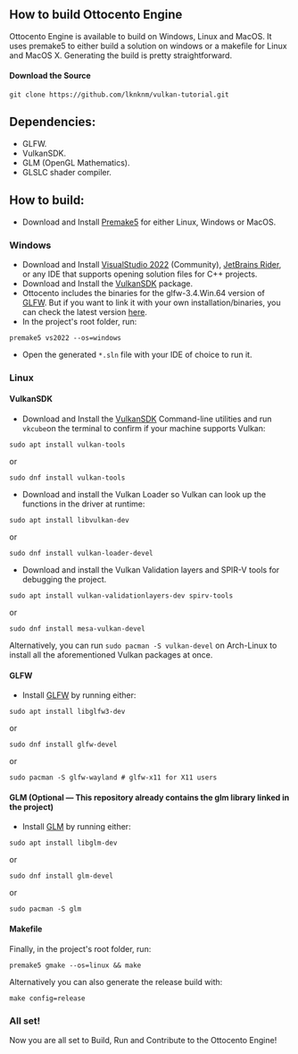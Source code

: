 ## How to build Ottocento Engine
Ottocento Engine is available to build on Windows, Linux and MacOS. It uses premake5 to either build a solution on windows
or a makefile for Linux and MacOS X. Generating the build is pretty straightforward.

#### Download the Source
```
git clone https://github.com/lknknm/vulkan-tutorial.git
```
## Dependencies:
- GLFW.
- VulkanSDK.
- GLM (OpenGL Mathematics).
- GLSLC shader compiler.

## How to build:
- Download and Install [Premake5](https://premake.github.io/download/) for either Linux, Windows or MacOS.
### Windows
- Download and Install [VisualStudio 2022](https://visualstudio.microsoft.com/pt-br/vs/) (Community), [JetBrains Rider](https://www.jetbrains.com/rider/), or any IDE that supports opening solution files for C++ projects.
- Download and Install the [VulkanSDK](https://vulkan.lunarg.com/#new_tab) package.
- Ottocento includes the binaries for the glfw-3.4.Win.64 version of [GLFW](https://www.glfw.org/). 
  But if you want to link it with your own installation/binaries, you can check the latest version [here](https://www.glfw.org/).
- In the project's root folder, run:
```shell
premake5 vs2022 --os=windows
```
- Open the generated `*.sln` file with your IDE of choice to run it. 
### Linux
#### VulkanSDK
- Download and Install the [VulkanSDK](https://vulkan.lunarg.com/#new_tab) Command-line utilities and run `vkcube`on the terminal
to confirm if your machine supports Vulkan:
```shell
sudo apt install vulkan-tools
```
or
```shell
sudo dnf install vulkan-tools
```
- Download and install the Vulkan Loader so Vulkan can look up the functions in the driver at runtime:
```shell
sudo apt install libvulkan-dev
```
or
```shell
sudo dnf install vulkan-loader-devel
```
- Download and install the Vulkan Validation layers and SPIR-V tools for debugging the project. 
```shell
sudo apt install vulkan-validationlayers-dev spirv-tools
```
or
```shell
sudo dnf install mesa-vulkan-devel
```

Alternatively, you can run `sudo pacman -S vulkan-devel` on Arch-Linux to install all the aforementioned Vulkan packages at once.
#### GLFW
- Install [GLFW](https://www.glfw.org/) by running either:
```shell
sudo apt install libglfw3-dev
```
or
```shell
sudo dnf install glfw-devel
```
or
```shell
sudo pacman -S glfw-wayland # glfw-x11 for X11 users
```
#### GLM (Optional — This repository already contains the glm library linked in the project)
- Install [GLM](https://glm.g-truc.net/) by running either:
```shell
sudo apt install libglm-dev
```
or
```shell
sudo dnf install glm-devel
```
or
```shell
sudo pacman -S glm
```
#### Makefile
Finally, in the project's root folder, run:
```shell
premake5 gmake --os=linux && make
```
Alternatively you can also generate the release build with:
```shell
make config=release
```

### All set!
Now you are all set to Build, Run and Contribute to the Ottocento Engine!